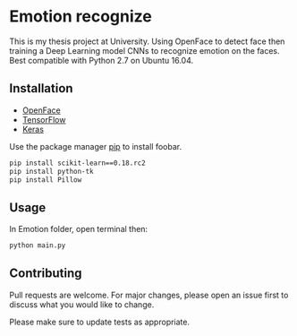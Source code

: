 # Emotion recognize

This is my thesis project at University. Using OpenFace to detect face then training a Deep Learning model CNNs to recognize emotion on the faces.
Best compatible with Python 2.7 on Ubuntu 16.04.

## Installation

- [OpenFace](https://cmusatyalab.github.io/openface/)
- [TensorFlow](https://www.tensorflow.org/)
- [Keras](https://keras.io/)

Use the package manager [pip](https://pip.pypa.io/en/stable/) to install foobar.

```bash
pip install scikit-learn==0.18.rc2
pip install python-tk
pip install Pillow
```
## Usage
In Emotion folder, open terminal then:
```bash
python main.py
```

## Contributing
Pull requests are welcome. For major changes, please open an issue first to discuss what you would like to change. 

Please make sure to update tests as appropriate.